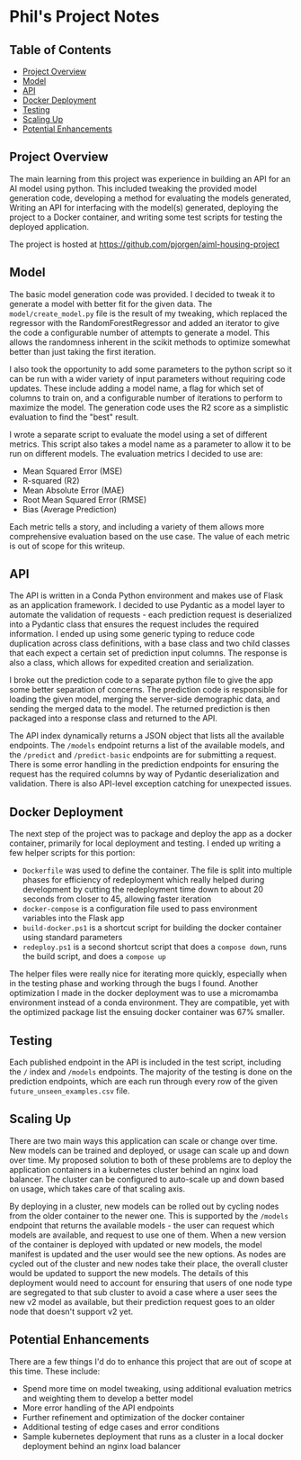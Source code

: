 # Phil's Project Notes

## Table of Contents
- [Project Overview](#project-overview)
- [Model](#model)
- [API](#api)
- [Docker Deployment](#docker-deployment)
- [Testing](#testing)
- [Scaling Up](#scaling-up)
- [Potential Enhancements](#potential-enhancements)

## Project Overview
The main learning from this project was experience in building an API for an AI model using python.
This included tweaking the provided model generation code, developing a method for evaluating the models generated,
Writing an API for interfacing with the model(s) generated, deploying the project to a Docker container, and writing some
test scripts for testing the deployed application.

The project is hosted at https://github.com/pjorgen/aiml-housing-project

## Model
The basic model generation code was provided. 
I decided to tweak it to generate a model with better fit for the given data.
The `model/create_model.py` file is the result of my tweaking, which replaced the regressor with the RandomForestRegressor
and added an iterator to give the code a configurable number of attempts to generate a model. This allows
the randomness inherent in the scikit methods to optimize somewhat better than just taking the first iteration.

I also took the opportunity to add some parameters to the python script so it can be run with a wider variety
of input parameters without requiring code updates. These include adding a model name, a flag for which set of columns
to train on, and a configurable number of iterations to perform to maximize the model. The generation code uses the R2
score as a simplistic evaluation to find the "best" result.

I wrote a separate script to evaluate the model using a set of different metrics. This script also takes a model name as
a parameter to allow it to be run on different models. The evaluation metrics I decided to use are:
- Mean Squared Error (MSE)
- R-squared (R2)
- Mean Absolute Error (MAE)
- Root Mean Squared Error (RMSE)
- Bias (Average Prediction)

Each metric tells a story, and including a variety of them allows more comprehensive evaluation based on the use case. 
The value of each metric is out of scope for this writeup.

## API
The API is written in a Conda Python environment and makes use of Flask as an application framework. I decided to use
Pydantic as a model layer to automate the validation of requests - each prediction request is deserialized into a 
Pydantic class that ensures the request includes the required information. I ended up using some generic typing to 
reduce code duplication across class definitions, with a base class and two child classes that each expect a certain set
of prediction input columns. The response is also a class, which allows for expedited creation and serialization.

I broke out the prediction code to a separate python file to give the app some better separation of concerns. The 
prediction code is responsible for loading the given model, merging the server-side demographic data, and sending the
merged data to the model. The returned prediction is then packaged into a response class and returned to the API.

The API index dynamically returns a JSON object that lists all the available endpoints. The `/models` endpoint 
returns a list of the available models, and the `/predict` and `/predict-basic` endpoints are for submitting a request.
There is some error handling in the prediction endpoints for ensuring the request has the required columns by way of 
Pydantic deserialization and validation. There is also API-level exception catching for unexpected issues.

## Docker Deployment
The next step of the project was to package and deploy the app as a docker container, primarily for local deployment and
testing. I ended up writing a few helper scripts for this portion:
- `Dockerfile` was used to define the container. The file is split into multiple phases for efficiency of redeployment
  which really helped during development by cutting the redeployment time down to about 20 seconds from closer to 45,
  allowing faster iteration
- `docker-compose` is a configuration file used to pass environment variables into the Flask app
- `build-docker.ps1` is a shortcut script for building the docker container using standard parameters
- `redeploy.ps1` is a second shortcut script that does a `compose down`, runs the build script, and does a `compose up`

The helper files were really nice for iterating more quickly, especially when in the testing phase and working through 
the bugs I found. Another optimization I made in the docker deployment was to use a micromamba environment instead of a
conda environment. They are compatible, yet with the optimized package list the ensuing docker container was 67% smaller.

## Testing
Each published endpoint in the API is included in the test script, including the `/` index and `/models` endpoints.
The majority of the testing is done on the prediction endpoints, which are each run through every row of the given 
`future_unseen_examples.csv` file. 

## Scaling Up
There are two main ways this application can scale or change over time. New models can be trained and deployed, or usage
can scale up and down over time. My proposed solution to both of these problems are to deploy the application containers
in a kubernetes cluster behind an nginx load balancer. The cluster can be configured to auto-scale up and down based on 
usage, which takes care of that scaling axis. 

By deploying in a cluster, new models can be rolled out by cycling nodes from the older container to the newer one. This
is supported by the `/models` endpoint that returns the available models - the user can request which models are 
available, and request to use one of them. When a new version of the container is deployed with updated or new models, 
the model manifest is updated and the user would see the new options. As nodes are cycled out of the cluster and new nodes
take their place, the overall cluster would be updated to support the new models. The details of this deployment would 
need to account for ensuring that users of one node type are segregated to that sub cluster to avoid a case where a user 
sees the new v2 model as available, but their prediction request goes to an older node that doesn't support v2 yet.

## Potential Enhancements
There are a few things I'd do to enhance this project that are out of scope at this time. These include:
- Spend more time on model tweaking, using additional evaluation metrics and weighting them to develop a better model
- More error handling of the API endpoints
- Further refinement and optimization of the docker container
- Additional testing of edge cases and error conditions
- Sample kubernetes deployment that runs as a cluster in a local docker deployment behind an nginx load balancer